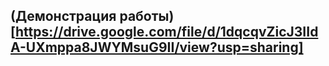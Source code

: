 ## (Демонстрация работы)[https://drive.google.com/file/d/1dqcqvZicJ3IIdA-UXmppa8JWYMsuG9II/view?usp=sharing]
